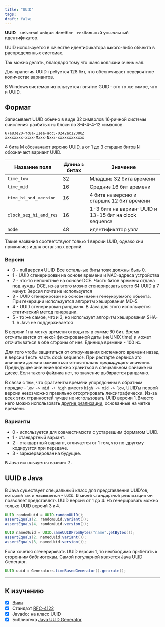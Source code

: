 ```yaml
---
title: "UUID"
tags:
draft: false
---
```


**UUID** - universal unique identifier - глобальный уникальный идентификатор.

UUID используется в качестве идентификатора какого-либо объекта в распределенных системах.

Так можно делать, благодаря тому что шанс коллизии очень мал.

Для хранения UUID требуется 128 бит, что обеспечивает невероятное количество вариантов.

В Windows системах используется понятие GUID - это то же самое, что и UUID.

## Формат

Записывают UUID обычно в виде 32 символов 16-ричной системы счисления, разбитых на блоки по 8-4-4-4-12 символов.

```
67a83e20-fc8a-11ea-adc1-0242ac120002
xxxxxxxx-xxxx-Mxxx-Nxxx-xxxxxxxxxxxx
```

4 бита M обозначают версию UUID, а от 1 до 3 старших битов N обозначают вариант UUID.

| **Название поля** | **Длина в битах** | **Значение** |
| --- | --- | --- |
| `time_low` | 32  | Младшие 32 бита времени |
| `time_mid` | 16  | Средние 16 бит времени |
| `time_hi_and_version` | 16  | 4 бита на версию и старшие 12 бит времени |
| `clock_seq_hi_and_res` | 16  | 1-3 бита на вариант UUID и 13-15 бит на clock sequence |
| `node` | 48  | идентификатор узла |

Такие названия соответствуют только 1 версии UUID, однако они прижились и для остальных версий.

### Версии

- 0 - null версия UUID. Все остальные биты тоже должны быть 0.
- 1 - UUID сгенерирован на основе времени и MAC-адреса устройства
- 2 - что-то непонятное на основе DCE. Часть битов времени отдана под нужды DCE, из-за этого можно сгенерировать всего 64 UUID в 7 минут. Версия почти не используется
- 3 - UUID сгенерирован на основе имени генерируемого объекта. При генерации используется алгоритм хэширования MD-5.
- 4 - UUID сгенерирован рандомно. В Java для этого используется статический метод генерации.
- 5 - то же самое, что и 3, но использует алгоритм хэширования SHA-1. в Java не поддерживается

В версии 1 на метку времени отводится в сумме 60 бит.
Время отсчитывается от некой фиксированной даты (не UNIX time) и может отсчитываться в обе стороны от нее.
Единица времени - 100 нс.

Для того чтобы защититься от откручивания системного времени назад в версии 1 есть часть clock sequence.
При рестарте сервиса это значение должно изменяться относительно предыдущего значения.
Предыдущее значение должно храниться в специальном файлике на диске.
Если такого файлика нет, то значение выбирается рандомно.

В связи с тем, что фрагменты времени упорядочены в обратном порядке - `low -> mid -> high` вместо `high -> mid -> low`, UUID'ы первой версии невозможно правильно отсортировать лексиграфически.
Из-за всех этих странностей лучше не использовать UUID версии 1.
Вместо него можно использовать [другие реализации](../architecture/unique_id.md), основанные на метке времени.

### Варианты

- 0 - используется для совместимости с устаревшим форматом UUID.
- 1 - стандартный вариант.
- 2 - стандартный вариант, отличается от 1 тем, что по-другому кодируется при передаче.
- 3 - зарезервирован на будущее.

В Java используется вариант 2.


## UUID в Java
В Java существует специальный класс для представления UUID'ов, который так и называется - `UUID`.
В своей стандартной реализации он позволяет представлять UUID версий от 1 до 4.
Но генерировать можно только UUID версий 3 и 4.
```java
UUID randomUuid = UUID.randomUUID();
assertEquals(2, randomUuid.variant());
assertEquals(4, randomUuid.version());

UUID namedUuid = UUID.nameUUIDFromBytes("name".getBytes());
assertEquals(2, namedUuid.variant());
assertEquals(3, namedUuid.version());
```

Если хочется сгенерировать UUID версии 1, то необходимо прибегать к сторонним библиотекам.
Самой популярной является Java UUID Generator.
```java
UUID uuid = Generators.timeBasedGenerator().generate();
```

---
## К изучению

- [X] [Вики](https://ru.wikipedia.org/wiki/UUID)
- [X] Стандарт [RFC-4122](https://www.rfc-editor.org/rfc/rfc4122.html)
- [X] Javadoc на класс UUID
- [X] Библиотека [Java UUID Generator](https://github.com/cowtowncoder/java-uuid-generator)